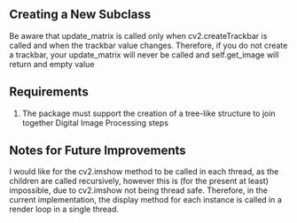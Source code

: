 ## Creating a New Subclass

Be aware that update_matrix is called only when cv2.createTrackbar is called and when the trackbar value changes.
Therefore, if you do not create a trackbar, your update_matrix will never be called and self.get_image will return
and empty value

## Requirements

1. The package must support the creation of a tree-like structure to join together Digital Image Processing steps

## Notes for Future Improvements

I would like for the cv2.imshow method to be called in each thread, as the children are called recursively, however
this is (for the present at least) impossible, due to cv2.imshow not being thread safe. Therefore, in the current
implementation, the display method for each instance is called in a render loop in a single thread.